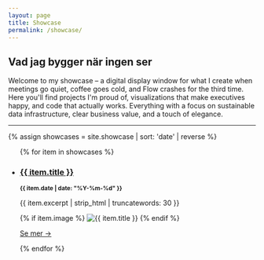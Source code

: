 ```yaml
---
layout: page
title: Showcase
permalink: /showcase/
---
```


## Vad jag bygger när ingen ser
Welcome to my showcase – a digital display window for what I create when meetings go quiet, coffee goes cold, and Flow crashes for the third time. Here you'll find projects I'm proud of, visualizations that make executives happy, and code that actually works. Everything with a focus on sustainable data infrastructure, clear business value, and a touch of elegance.

---

{% assign showcases = site.showcase | sort: 'date' | reverse %}

<ul class="showcase-list">
  {% for item in showcases %}
    <li>
      <h3><a href="{{ item.url | relative_url }}">{{ item.title }}</a></h3>
      <p><small><strong>{{ item.date | date: "%Y-%m-%d" }}</strong></small></p>
      <p>{{ item.excerpt | strip_html | truncatewords: 30 }}</p>
      {% if item.image %}
        <img src="{{ item.image | relative_url }}" alt="{{ item.title }}">
      {% endif %}
      <p><a href="{{ item.url | relative_url }}">Se mer →</a></p>
    </li>
  {% endfor %}
</ul>
